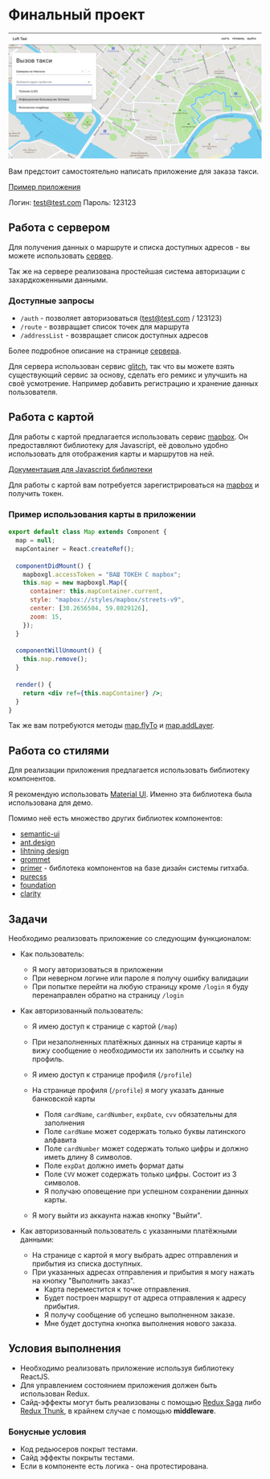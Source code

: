 # Финальный проект

![taxi app](/taxi.png)

Вам предстоит самостоятельно написать приложение для заказа такси.

[Пример приложения](https://pensive-gates-d31754.netlify.com/)

Логин: test@test.com
Пароль: 123123

## Работа с сервером

Для получения данных о маршруте и списка доступных адресов - вы можете использовать [сервер](https://loft-taxi.glitch.me/).

Так же на сервере реализована простейшая система авторизации с захардкоженными данными.

### Доступные запросы

- `/auth` - позволяет авторизоваться (test@test.com / 123123)
- `/route` - возвращает список точек для маршрута
- `/addressList` - возвращает список доступных адресов

Более подробное описание на странице [сервера](https://loft-taxi.glitch.me/).

Для сервера использован сервис [glitch](https://glitch.com/), так что вы можете взять существующий сервис за основу, сделать его ремикс и улучшить на своё усмотрение. Например добавить регистрацию и хранение данных пользователя.

## Работа с картой

Для работы с картой предлагается использовать сервис [mapbox](https://www.mapbox.com/). Он предоставляют библиотеку для Javascript, её довольно удобно использовать для отображения карты и маршрутов на ней.

[Документация для Jаvascript библиотеки](https://docs.mapbox.com/mapbox-gl-js/api/)

Для работы с картой вам потребуется зарегистрироваться на [mapbox](https://www.mapbox.com) и получить токен.

### Пример использования карты в приложении

```jsx
export default class Map extends Component {
  map = null;
  mapContainer = React.createRef();

  componentDidMount() {
    mapboxgl.accessToken = "ВАШ ТОКЕН С mapbox";
    this.map = new mapboxgl.Map({
      container: this.mapContainer.current,
      style: "mapbox://styles/mapbox/streets-v9",
      center: [30.2656504, 59.8029126],
      zoom: 15,
    });
  }

  componentWillUnmount() {
    this.map.remove();
  }

  render() {
    return <div ref={this.mapContainer} />;
  }
}
```

Так же вам потребуются методы [map.flyTo](https://docs.mapbox.com/mapbox-gl-js/api/#map#flyto) и [map.addLayer](https://docs.mapbox.com/mapbox-gl-js/api/#map#addlayer).

## Работа со стилями

Для реализации приложения предлагается использовать библиотеку компонентов.

Я рекомендую использовать [Material UI](https://material-ui.com/). Именно эта библиотека была использована для демо.

Помимо неё есть множество других библиотек компонентов:

- [semantic-ui](https://react.semantic-ui.com/introduction)
- [ant.design](https://ant.design/docs/spec/introduce)
- [lihtning design](https://www.lightningdesignsystem.com/)
- [grommet](http://grommet.io/)
- [primer](https://primer.github.io/) - библотека компонентов на базе дизайн системы гитхаба.
- [purecss](https://purecss.io/)
- [foundation](https://foundation.zurb.com/)
- [clarity](https://vmware.github.io/clarity/)

## Задачи

Необходимо реализовать приложение со следующим функционалом:

- Как пользователь:

  - Я могу авторизоваться в приложении
  - При неверном логине или пароле я получу ошибку валидации
  - При попытке перейти на любую страницу кроме `/login` я буду перенаправлен обратно на страницу `/login`

- Как авторизованный пользователь:

  - Я имею доступ к странице с картой (`/map`)
  - При незаполненных платёжных данных на странице карты я вижу сообщение о необходимости их заполнить и ссылку на профиль.
  - Я имею доступ к странице профиля (`/profile`)
  - На странице профиля (`/profile`) я могу указать данные банковской карты

    - Поля `cardName`, `cardNumber`, `expDate`, `cvv` обязательны для заполнения
    - Поле `cardName` может содержать только буквы латинского алфавита
    - Поле `cardNumber` может содержать только цифры и должно иметь длину 8 символов.
    - Поле `expDat` должно иметь формат даты
    - Поле `CVV` может содержать только цифры. Состоит из 3 символов.
    - Я получаю оповещение при успешном сохранении данных карты.

  - Я могу выйти из аккаунта нажав кнопку "Выйти".

- Как авторизованный пользователь с указанными платёжными данными:
  - На странице с картой я могу выбрать адрес отправления и прибытия из списка доступных.
  - При указанных адресах отправления и прибытия я могу нажать на кнопку "Выполнить заказ".
    - Карта переместится к точке отправления.
    - Будет построен маршрут от адреса отправления к адресу прибытия.
    - Я получу сообщение об успешно выполненном заказе.
    - Мне будет доступна кнопка выполнения нового заказа.

## Условия выполнения

- Необходимо реализовать приложение используя библиотеку ReactJS.
- Для управлением состоянием приложения должен быть использован Redux.
- Сайд-эффекты могут быть реализованы с помощью [Redux Saga](https://github.com/redux-saga/redux-saga) либо [Redux Thunk](https://github.com/reduxjs/redux-thunk), в крайнем случае с помощью **middleware**.

### Бонусные условия

- Код редьюсеров покрыт тестами.
- Сайд эффекты покрыты тестами.
- Если в компоненте есть логика - она протестирована.
